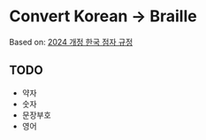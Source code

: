# Convert Korean -> Braille

Based on: [2024 개정 한국 점자 규정](https://korean.go.kr/front_eng/down/down_02V.do?etc_seq=710&pageIndex=1)

## TODO

- 약자
- 숫자
- 문장부호
- 영어
